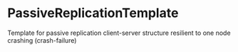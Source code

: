 # PassiveReplicationTemplate
Template for passive replication client-server structure resilient to one node crashing (crash-failure)
